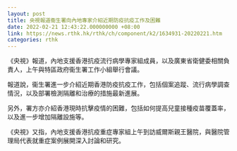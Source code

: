 ```yaml
---
layout: post
title: 央視報道衞生署向內地專家介紹近期防疫抗疫工作及困難
date: 2022-02-21 12:43:22.000000000 +08:00
link: https://news.rthk.hk/rthk/ch/component/k2/1634931-20220221.htm
categories: rthk
---
```


《央視》報道，內地支援香港抗疫流行病學專家組成員，以及廣東省衛健委相關負責人，上午與特區政府衞生署工作小組舉行會議。

報道說，衞生署進一步介紹近期香港防疫抗疫工作，包括個案追蹤、流行病學調查情況，以及部署檢測隔離和治療的措施最新進展。

另外，署方亦介紹香港現時抗擊疫情的困難，包括如何提高兒童接種疫苗覆蓋率，以及進一步增加隔離設施等。

《央視》又指，內地支援香港抗疫重症專家組上午到訪威爾斯親王醫院，與醫院管理局代表就重症案例展開深入討論和研究。
